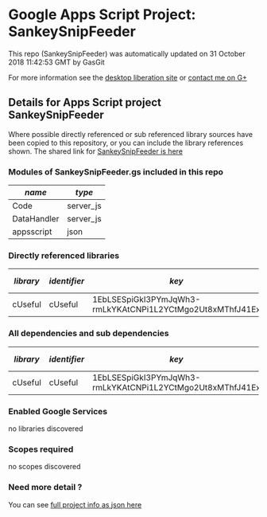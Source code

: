 # Google Apps Script Project: SankeySnipFeeder
This repo (SankeySnipFeeder) was automatically updated on 31 October 2018 11:42:53 GMT by GasGit

For more information see the [desktop liberation site](http://ramblings.mcpher.com/Home/excelquirks/drivesdk/gettinggithubready "desktop liberation") or [contact me on G+](https://plus.google.com/+BruceMcpherson "Bruce McPherson - GDE")
## Details for Apps Script project SankeySnipFeeder
Where possible directly referenced or sub referenced library sources have been copied to this repository, or you can include the library references shown. 
The shared link for [SankeySnipFeeder is here](https://script.google.com/d/1stgy-0sdmcIdw2-Ry9M62QY9VZVU_kMrfCPxVoM6ke6H5xPb3XBJwA2z/edit?usp=sharing "open in the GAS IDE")

### Modules of SankeySnipFeeder.gs included in this repo
*name*|*type*
--- | --- 
Code| server_js
DataHandler| server_js
appsscript| json
### Directly referenced libraries
*library*|*identifier*|*key*|*version*|*dev mode*|*source*|
--- | --- | --- | --- | --- | --- 
cUseful| cUseful|1EbLSESpiGkI3PYmJqWh3-rmLkYKAtCNPi1L2YCtMgo2Ut8xMThfJ41Ex|59|no|[here](libraries/cUseful "library source")
### All dependencies and sub dependencies
*library*|*identifier*|*key*|*version*|*dev mode*|*source*|
--- | --- | --- | --- | --- | --- 
cUseful| cUseful|1EbLSESpiGkI3PYmJqWh3-rmLkYKAtCNPi1L2YCtMgo2Ut8xMThfJ41Ex|59|no|[here](libraries/cUseful "library source")
### Enabled Google Services
no libraries discovered
### Scopes required
no scopes discovered
### Need more detail ?
You can see [full project info as json here](info.json)
